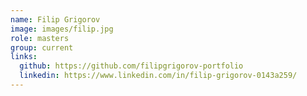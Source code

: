 ```yaml
---
name: Filip Grigorov
image: images/filip.jpg
role: masters
group: current
links:
  github: https://github.com/filipgrigorov-portfolio
  linkedin: https://www.linkedin.com/in/filip-grigorov-0143a259/
---
```

